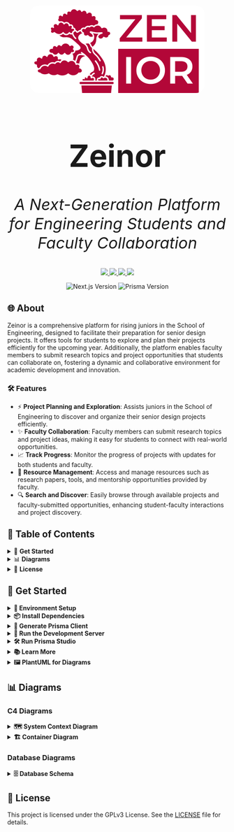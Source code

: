 <p align="center">
  <img src="./public/images/Logo.png" alt="Zeinor Logo" width="400" style="border-radius: 20px;">
</p>

<h1 align="center" style="font-size: 70px;">Zeinor</h1>

<p align="center" style="font-size: 36px;">
  <em>A Next-Generation Platform for Engineering Students and Faculty Collaboration</em>
</p>

<p align="center">
    <a href="https://github.com/CSEN-SCU/csen-174-f24-project-zenior/releases" alt="Pre-release">
        <img src="https://img.shields.io/badge/release-v0.1.0--alpha-orange" />
    </a>
    <a href="https://github.com/CSEN-SCU/csen-174-f24-project-zenior/blob/main/LICENSE" alt="License Badge">
        <img src="https://img.shields.io/github/license/CSEN-SCU/csen-174-f24-project-zenior" />
    </a>
    <a href="https://github.com/CSEN-SCU/csen-174-f24-project-zenior/commits" alt="Last Commit">
        <img src="https://img.shields.io/github/last-commit/CSEN-SCU/csen-174-f24-project-zenior" />
    </a>
    <a href="https://github.com/CSEN-SCU/csen-174-f24-project-zenior/graphs/contributors" alt="Contributors">
        <img src="https://img.shields.io/github/contributors/CSEN-SCU/csen-174-f24-project-zenior" />
    </a>
</p>

<p align="center">
    <img src="https://img.shields.io/badge/Next.js-12.0.7-blue" alt="Next.js Version"/>
    <img src="https://img.shields.io/badge/Prisma-2.0-blue" alt="Prisma Version"/>
</p>

## 🌐 About 

Zeinor is a comprehensive platform for rising juniors in the School of Engineering, designed to facilitate their preparation for senior design projects. It offers tools for students to explore and plan their projects efficiently for the upcoming year. Additionally, the platform enables faculty members to submit research topics and project opportunities that students can collaborate on, fostering a dynamic and collaborative environment for academic development and innovation.

### 🛠️ Features
- ⚡ **Project Planning and Exploration**: Assists juniors in the School of Engineering to discover and organize their senior design projects efficiently.
- ✨ **Faculty Collaboration**: Faculty members can submit research topics and project ideas, making it easy for students to connect with real-world opportunities.
- 📈 **Track Progress**: Monitor the progress of projects with updates for both students and faculty.
- 💼 **Resource Management**: Access and manage resources such as research papers, tools, and mentorship opportunities provided by faculty.
- 🔍 **Search and Discover**: Easily browse through available projects and faculty-submitted opportunities, enhancing student-faculty interactions and project discovery.

## 📑 Table of Contents
<details>
  <summary>🚀 <strong>Get Started</strong></summary>
  
  - [Environment Setup](#environment-setup)
  - [Install Dependencies](#install-dependencies)
  - [Generate Prisma Client](#generate-prisma-client)
  - [Run the Development Server](#run-the-development-server)
  - [Run Prisma Studio](#run-prisma-studio)
  - [Learn More](#learn-more)
  - [PlantUML for Diagrams](#plantuml-for-diagrams)
  
</details>

<details>
  <summary>📊 <strong>Diagrams</strong></summary>
  
  - [C4 Diagrams](#c4-diagrams)
    - [System Context Diagram](#system-context-diagram)
    - [Container Diagram](#container-diagram)
  - [Database Diagrams](#database-diagrams)
    - [Database Schema](#database-schema)
  
</details>

<details>
  <summary>📜 <strong>License</strong></summary>
  
  - [License](#license)
  
</details>

## 🚀 Get Started

<details>
  <summary><strong>🔧 Environment Setup</strong></summary>

  Get the `.env` file from the project Google Drive and place it in the root of the project (next to `package.json`).

</details>

<details>
  <summary><strong>📦 Install Dependencies</strong></summary>

  npm install

</details>

<details>
  <summary><strong>🔄 Generate Prisma Client</strong></summary>

  npx prisma generate

</details>

<details>
  <summary><strong>🚀 Run the Development Server</strong></summary>

  npm run dev

  Open [http://localhost:3000](http://localhost:3000) with your browser to see the result.

</details>

<details>
  <summary><strong>🛠️ Run Prisma Studio</strong></summary>

  (Optional) Run Prisma Studio to visually work with the database:
  npx prisma studio

</details>

<details>
  <summary><strong>📚 Learn More</strong></summary>

  To learn more about the technology used in this project, take a look at the following resources:

  - [Next.js Documentation](https://nextjs.org/docs) - Learn about Next.js features and API.
  - [Learn Next.js](https://nextjs.org/learn) - An interactive Next.js tutorial.
  - [React Docs](https://react.dev/) - React documentation with examples and references.
  - [Tailwind CSS Documentation](https://tailwindcss.com/docs) - Learn how to use Tailwind utility classes.
  - [Prisma Documentation](https://www.prisma.io/docs/orm) - Learn about Prisma ORM.
  - [Shadcn/ui Documentation](https://ui.shadcn.com/docs) - Learn about Shadcn/ui components and examples.

</details>

<details>
  <summary><strong>🖼️ PlantUML for Diagrams</strong></summary>

  The "diagrams" folder will be to hold diagrams that may change over time. Check out [PlantUML](https://plantuml.com/).  
  You can generate the images directly with the VS Code extension called "PlantUML." Go to settings and find Plantuml: Server and make sure it is set to "https://www.plantuml.com/plantuml",
  also ensure that **PlantUML: Render** is set to **PlantUML Server**. To do this, go to settings, search for **PlantUML: Render**, and choose **PlantUML Server** from the dropdown.
  You need also need **Java** installed on your system for PlantUML to work. 

  To preview a diagram, use the command palette (`Ctrl + Shift + P` or `Cmd + Shift + P` on Mac), type **"PlantUML: Preview Current Diagram"**, and select it.  
  To save a diagram as an image, use **"PlantUML: Save Current Diagram As..."** and choose the image format you prefer.

  Here, to ensure all generated diagrams are saved in the correct location, set **PlantUML: Export Out Dir** in VS Code settings to `./diagrams/images`. This will automatically save all exported images to the `diagrams/images` folder, keeping them organized.

  Optional, but to set the Diagrams Root, go to settings, search for **PlantUML: Diagrams Root**, and set it to the folder where you store your diagrams (e.g., `./diagrams`).

  To create C4 model diagrams, you can use the [C4-PlantUML library](https://github.com/plantuml-stdlib/C4-PlantUML). Clone or download the repository, and include it in your diagram with `!includeC4_Container.puml` to access the C4 elements. In this repository, we use the always up-to-date version of the C4-PlantUML library directly from GitHub. To use it in your PlantUML diagrams, simply include the following line at the top of your `.puml` file: `!include https://raw.githubusercontent.com/plantuml-stdlib/C4-PlantUML/master/C4_Container.puml`. This ensures that you always have the latest version of the library without needing to manage any files locally.

</details>

## 📊 Diagrams

### C4 Diagrams

<details>
  <summary><strong>🗺️ System Context Diagram</strong></summary>

  ![System Context Diagram](diagrams/images/systemcontext/systemcontext.png)
  *The system context diagram provides a high-level view of the components and their interactions within Zeinor.*

</details>

<details>
  <summary><strong>🏗️ Container Diagram</strong></summary>

  ![Container Diagram](diagrams/images/containerdiagram/containerdiagram.png)
  *This diagram shows the container-level view of the Zeinor application.*

</details>

### Database Diagrams

<details>
  <summary><strong>🗄️ Database Schema</strong></summary>

  ![Database Schema](diagrams/images/schema/schema.png)
  *The database schema diagram illustrates the structure of the SQL database used by Zeinor.*

</details>

## 📜 License

This project is licensed under the GPLv3 License. See the [LICENSE](./LICENSE) file for details.


